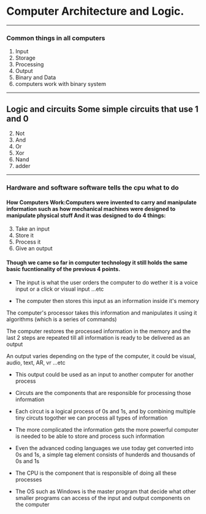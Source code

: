 # Computer Architecture and Logic.

___

### Common things in all computers
1. Input
1. Storage
1. Processing
1. Output
1. Binary and Data
1. computers work with binary system

___

## Logic and circuits Some simple circuits that use 1 and 0
2. Not
2. And
2. Or
2. Xor
2. Nand
2. adder

___

### Hardware and software software tells the cpu what to do

#### How Computers Work:Computers were invented to carry and manipulate information such as how mechanical machines were designed to manipulate physical stuff And it was designed to do 4 things:
3. Take an input
3. Store it
3. Process it
3. Give an output

#### Though we came so far in computer technology it still holds the same basic fucntionality of the previous 4 points.
- The input is what the user orders the computer to do wether it is a voice input or a click or visual input ...etc

- The computer then stores this input as an information inside it's memory

 The computer's processor takes this information and manipulates it using it algorithms (which is a series of commands)

 The computer restores the processed information in the memory and the last 2 steps are repeated till all information is ready to be delivered as an output

 An output varies depending on the type of the computer, it could be visual, audio, text, AR, vr ...etc

* This output could be used as an input to another computer for another process

* Circuts are the components that are responsible for processing those information

* Each circut is a logical process of 0s and 1s, and by combining multiple tiny circuts togother we can process all types of information

* The more complicated the information gets the more powerful computer is needed to be able to store and process such information

* Even the advanced coding languages we use today get converted into 0s and 1s, a simple tag element consists of hunderds and thousands of 0s and 1s

* The CPU is the component that is responsible of doing all these processes

* The OS such as Windows is the master program that decide what other smaller programs can access of the input and output components on the computer
